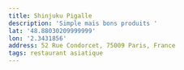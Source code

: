 ```yaml
---
title: Shinjuku Pigalle
description: 'Simple mais bons produits '
lat: '48.88030209999999'
lon: '2.3431856'
address: 52 Rue Condorcet, 75009 Paris, France
tags: restaurant asiatique
---
```


